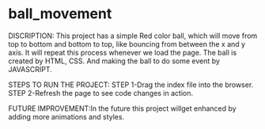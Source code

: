# ball_movement
DISCRIPTION:
This project has a simple Red color ball, which will move from top to bottom and bottom to top, like bouncing from between the x and y axis. It will repeat this process whenever we load the page. The ball is created by HTML, CSS. And making the ball to do some event by JAVASCRIPT.

STEPS TO RUN THE PROJECT: 
STEP 1-Drag the index file into the browser.
STEP 2-Refresh the page to see code changes in action.

FUTURE IMPROVEMENT:In the future this project willget enhanced by adding more animations and styles.                          
